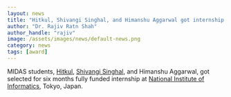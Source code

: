 ```yaml
---
layout: news
title: "Hitkul, Shivangi Singhal, and Himanshu Aggarwal got internship at NII,Japan"
author: "Dr. Rajiv Ratn Shah"
author_handle: "rajiv"
image: /assets/images/news/default-news.png
category: news
tags: [award]
---
```

MIDAS students, [Hitkul][1], [Shivangi Singhal][2], and Himanshu Aggarwal, got selected for six months fully funded internship at [National Institute of Informatics][3], Tokyo, Japan. 

[1]: /team/hikul
[2]: /team/shivangi
[3]: https://www.nii.ac.jp/en/